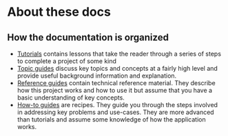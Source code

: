 # About these docs

<!--

The layout here is based on the system outlined at
[https://documentation.divio.com/](https://documentation.divio.com/).

-->

## How the documentation is organized

- [Tutorials](./tutorials/index) contains lessons that take the reader through a series
  of steps to complete a project of some kind
- [Topic guides](./topic-guides/index) discuss key topics and concepts at a
  fairly high level and provide useful background information and explanation.
- [Reference guides](./reference-guides/index) contain technical reference
  material. They describe how this project works and how to use it but assume
  that you have a basic understanding of key concepts.
- [How-to guides](./how-to-guides/index) are recipes. They guide you through the
  steps involved in addressing key problems and use-cases. They are more
  advanced than tutorials and assume some knowledge of how the application
  works.
